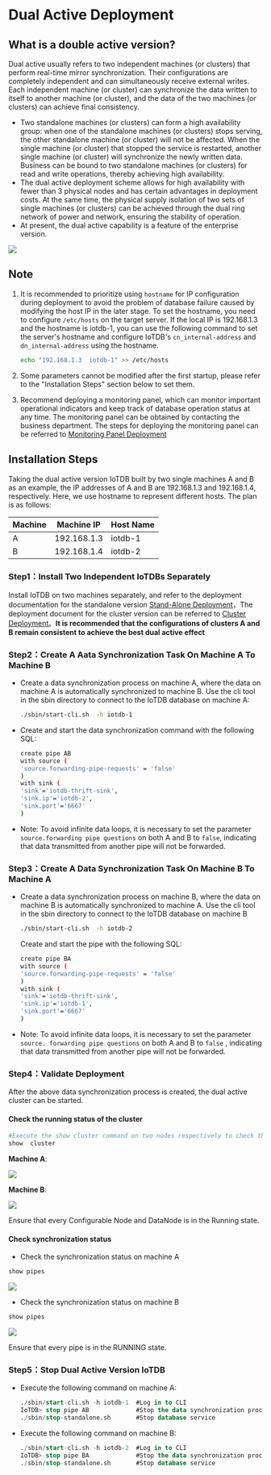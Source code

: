 <!--

    Licensed to the Apache Software Foundation (ASF) under one
    or more contributor license agreements.  See the NOTICE file
    distributed with this work for additional information
    regarding copyright ownership.  The ASF licenses this file
    to you under the Apache License, Version 2.0 (the
    "License"); you may not use this file except in compliance
    with the License.  You may obtain a copy of the License at
    
        http://www.apache.org/licenses/LICENSE-2.0
    
    Unless required by applicable law or agreed to in writing,
    software distributed under the License is distributed on an
    "AS IS" BASIS, WITHOUT WARRANTIES OR CONDITIONS OF ANY
    KIND, either express or implied.  See the License for the
    specific language governing permissions and limitations
    under the License.

-->
# Dual Active Deployment

## What is a double active version?

Dual active usually refers to two independent machines (or clusters) that perform real-time mirror synchronization. Their configurations are completely independent and can simultaneously receive external writes. Each independent machine (or cluster) can synchronize the data written to itself to another machine (or cluster), and the data of the two machines (or clusters) can achieve final consistency.

- Two standalone machines (or clusters) can form a high availability group: when one of the standalone machines (or clusters) stops serving, the other standalone machine (or cluster) will not be affected. When the single machine (or cluster) that stopped the service is restarted, another single machine (or cluster) will synchronize the newly written data. Business can be bound to two standalone machines (or clusters) for read and write operations, thereby achieving high availability.
- The dual active deployment scheme allows for high availability with fewer than 3 physical nodes and has certain advantages in deployment costs. At the same time, the physical supply isolation of two sets of single machines (or clusters) can be achieved through the dual ring network of power and network, ensuring the stability of operation.
- At present, the dual active capability is a feature of the enterprise version.

![](https://alioss.timecho.com/docs/img/20240731104336.png)

## Note

1. It is recommended to prioritize using `hostname` for IP configuration during deployment to avoid the problem of database failure caused by modifying the host IP in the later stage. To set the hostname, you need to configure `/etc/hosts` on the target server. If the local IP is 192.168.1.3 and the hostname is iotdb-1, you can use the following command to set the server's hostname and configure IoTDB's `cn_internal-address` and` dn_internal-address` using the hostname.

    ```Bash
    echo "192.168.1.3  iotdb-1" >> /etc/hosts 
    ```

2. Some parameters cannot be modified after the first startup, please refer to the "Installation Steps" section below to set them.

3. Recommend deploying a monitoring panel, which can monitor important operational indicators and keep track of database operation status at any time. The monitoring panel can be obtained by contacting the business department. The steps for deploying the monitoring panel can be referred to [Monitoring Panel Deployment](../Deployment-and-Maintenance/Monitoring-panel-deployment.md)

## Installation Steps

Taking the dual active version IoTDB built by two single machines A and B as an example, the IP addresses of A and B are 192.168.1.3 and 192.168.1.4, respectively. Here, we use hostname to represent different hosts. The plan is as follows:

| Machine | Machine IP  | Host Name |
| ------- | ----------- | --------- |
| A       | 192.168.1.3 | iotdb-1   |
| B       | 192.168.1.4 | iotdb-2   |

### Step1：Install Two Independent IoTDBs Separately

Install IoTDB on two machines separately, and refer to the deployment documentation for the standalone version [Stand-Alone Deployment](../Deployment-and-Maintenance/Stand-Alone-Deployment_timecho.md)，The deployment document for the cluster version can be referred to [Cluster Deployment](../Deployment-and-Maintenance/Cluster-Deployment_timecho.md)。**It is recommended that the configurations of clusters A and B remain consistent to achieve the best dual active effect**

### Step2：Create A Aata Synchronization Task On Machine A To Machine B

- Create a data synchronization process on machine A, where the data on machine A is automatically synchronized to machine B. Use the cli tool in the sbin directory to connect to the IoTDB database on machine A:

    ```Bash
    ./sbin/start-cli.sh  -h iotdb-1
    ```

- Create and start the data synchronization command with the following SQL:

    ```Bash
    create pipe AB
    with source (
    'source.forwarding-pipe-requests' = 'false' 
    )
    with sink (
    'sink'='iotdb-thrift-sink',
    'sink.ip'='iotdb-2',
    'sink.port'='6667'
    )
    ```

- Note: To avoid infinite data loops, it is necessary to set the parameter `source.forwarding pipe questions` on both A and B to `false`, indicating that data transmitted from another pipe will not be forwarded.

### Step3：Create A Data Synchronization Task On Machine B To Machine A

- Create a data synchronization process on machine B, where the data on machine B is automatically synchronized to machine A. Use the cli tool in the sbin directory to connect to the IoTDB database on machine B

    ```Bash
    ./sbin/start-cli.sh  -h iotdb-2
    ```

    Create and start the pipe with the following SQL:

    ```Bash
    create pipe BA
    with source (
    'source.forwarding-pipe-requests' = 'false' 
    )
    with sink (
    'sink'='iotdb-thrift-sink',
    'sink.ip'='iotdb-1',
    'sink.port'='6667'
    )
    ```

- Note: To avoid infinite data loops, it is necessary to set the parameter `source. forwarding pipe questions` on both A and B to `false` , indicating that data transmitted from another pipe will not be forwarded.

### Step4：Validate Deployment

After the above data synchronization process is created, the dual active cluster can be started.

#### Check the running status of the cluster

```Bash
#Execute the show cluster command on two nodes respectively to check the status of IoTDB service
show  cluster
```

**Machine A**:

![](https://alioss.timecho.com/docs/img/%E5%8F%8C%E6%B4%BB-A.png)

**Machine B**:

![](https://alioss.timecho.com/docs/img/%E5%8F%8C%E6%B4%BB-B.png)

Ensure that every Configurable Node and DataNode is in the Running state.

#### Check synchronization status

- Check the synchronization status on machine A

```Bash
show pipes
```

![](https://alioss.timecho.com/docs/img/show%20pipes-A.png)

- Check the synchronization status on machine B

```Bash
show pipes
```

![](https://alioss.timecho.com/docs/img/show%20pipes-B.png)

Ensure that every pipe is in the RUNNING state.

### Step5：Stop Dual Active Version IoTDB

- Execute the following command on machine A:

    ```SQL
    ./sbin/start-cli.sh -h iotdb-1  #Log in to CLI
    IoTDB> stop pipe AB             #Stop the data synchronization process
    ./sbin/stop-standalone.sh       #Stop database service
    ```

- Execute the following command on machine B:

    ```SQL
    ./sbin/start-cli.sh -h iotdb-2  #Log in to CLI
    IoTDB> stop pipe BA             #Stop the data synchronization process
    ./sbin/stop-standalone.sh       #Stop database service
    ```

